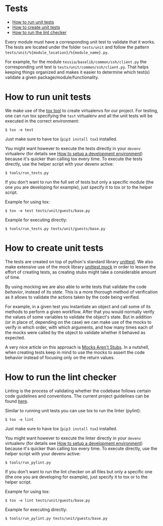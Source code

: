 <!--
Copyright 2017 IBM Corp.

Licensed under the Apache License, Version 2.0 (the "License");
you may not use this file except in compliance with the License.
You may obtain a copy of the License at

   http://www.apache.org/licenses/LICENSE-2.0

Unless required by applicable law or agreed to in writing, software
distributed under the License is distributed on an "AS IS" BASIS,
WITHOUT WARRANTIES OR CONDITIONS OF ANY KIND, either express or implied.
See the License for the specific language governing permissions and
limitations under the License.
-->
# Tests

- [How to run unit tests](#how-to-run-unit-tests)
- [How to create unit tests](#how-to-create-unit-tests)
- [How to run the lint checker](#how-to-run-the-lint-checker)

Every module must have a corresponding unit test to validate that it works. The tests are located under the folder `tests/unit` and follow the pattern `tests/unit/%{module_location}/%{module_name}.py`.

For example, for the module `tessia/baselib/common/ssh/client.py` the corresponding unit test is `tests/unit/common/ssh/client.py`. That helps keeping things organized and makes it easier to determine which test(s) validate a given package/module/functionality.

# How to run unit tests

We make use of the [tox tool](https://tox.readthedocs.io/en/latest/index.html) to create virtualenvs for our project. For testing, one can run tox specifying the `test` virtualenv and all the unit tests will be executed in the correct environment:

```
$ tox -e test
```

Just make sure to have tox (`pip3 install tox`) installed.

You might want however to execute the tests directly in your `devenv` virtualenv (for details see [How to setup a development environment](dev_env.md)) because it's quicker than calling
tox every time. To execute the tests directly, use the helper script with your devenv active:

```
$ tools/run_tests.py
```

If you don't want to run the full set of tests but only a specific module (the one you are developing for example), just specify it to tox or to the helper script.

Example for using tox:

```
$ tox -e test tests/unit/guests/base.py
```

Example for executing directly:

```
$ tools/run_tests.py tests/unit/guests/base.py
```

# How to create unit tests

The tests are created on top of python's standard library [unittest](https://docs.python.org/3/library/unittest.html). We also make extensive use of the mock library [unittest.mock](https://docs.python.org/3/library/unittest.mock.html) in order to lessen the effort of creating tests, as creating stubs might take a considerable amount of time.

By using mocking we are also able to write tests that validate the code *behavior*, instead of its *state*. This is a more thorough method of verification as it allows to validate the actions taken by the code being verified.

For example, in a given test you instantiate an object and call some of its methods to perform a given workflow. After that you would normally verify the values of some variables to validate the object's state. But in addition (or in place of, depending on the case) we can make use of the mocks to verify in which order, with which arguments, and how many times each of the mocks were called by the object to validate whether it behaved as expected.

A very nice article on this approach is [Mocks Aren't Stubs](http://martinfowler.com/articles/mocksArentStubs.html). In a nutshell, when creating tests keep in mind to use the mocks to assert the code behavior instead of focusing only on the return values.

# How to run the lint checker

Linting is the process of validating whether the codebase follows certain code guidelines and conventions.
The current project guidelines can be found [here](coding_guidelines.md).

Similar to running unit tests you can use tox to run the linter (pylint):

```
$ tox -e lint
```

Just make sure to have tox (`pip3 install tox`) installed.

You might want however to execute the linter directly in your `devenv` virtualenv (for details see [How to setup a development environment](dev_env.md)) because it's quicker than calling
tox every time. To execute directly, use the helper script with your devenv active:

```
$ tools/run_pylint.py
```

If you don't want to run the lint checker on all files but only a specific one (the one you are developing for example), just specify it to tox or to the helper script.

Example for using tox:

```
$ tox -e lint tests/unit/guests/base.py
```

Example for executing directly:

```
$ tools/run_pylint.py tests/unit/guests/base.py
```
